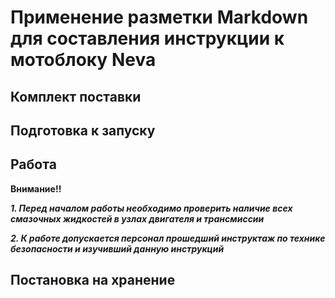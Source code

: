 # Применение разметки Markdown для составления инструкции к мотоблоку **Neva**

## Комплект поставки
## Подготовка к запуску
## Работа
**Внимание!!** 

 ***1. Перед началом работы необходимо проверить наличие всех смазочных жидкостей в узлах двигателя и трансмиссии***

***2. К работе допускается персонал прошедший инструктаж по технике безопасности и изучивший данную инструкций***

## Постановка на хранение
